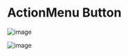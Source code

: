 # ActionMenu Button

![image](https://user-images.githubusercontent.com/65410959/236100995-e1dab97f-5ff0-436f-8e03-73a103b892a4.png)

![image](https://user-images.githubusercontent.com/65410959/236101016-58f2b75b-dcdc-499c-9dab-cbdef1368c3c.png)
